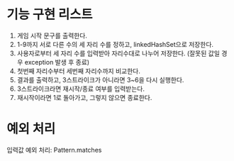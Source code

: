 

# 기능 구현 리스트

1. 게임 시작 문구를 출력한다.
2. 1-9까지 서로 다른 수의 세 자리 수를 정하고, linkedHashSet으로 저장한다.
3. 사용자로부터 세 자리 수를 입력받아 자리수대로 나누어 저장한다. (잘못된 값일 경우 exception 발생 후 종료)
4. 첫번째 자리수부터 세번째 자리수까지 비교한다. 
5. 결과를 출력하고, 3스트라이크가 아니라면 3~6을 다시 실행한다. 
6. 3스트라이크라면 재시작/종료 여부를 입력받는다. 
7. 재시작이라면 1로 돌아가고, 그렇지 않으면 종료한다.

# 예외 처리

입력값 예외 처리: Pattern.matches
